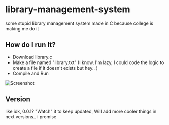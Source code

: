 # library-management-system
some stupid library management system made in C because college is making me do it 

## How do I run It? 
- Download library.c
- Make a file named "library.txt" (I know, I'm lazy, I could code the logic to create a file if it doesn't exists but hey.. )
- Compile and Run

![Screenshot](http://i.imgur.com/xhtDDuP.png)

## Version
like idk, 0.0.1? "Watch" it to keep updated, Will add more cooler things in next versions.. i promise
